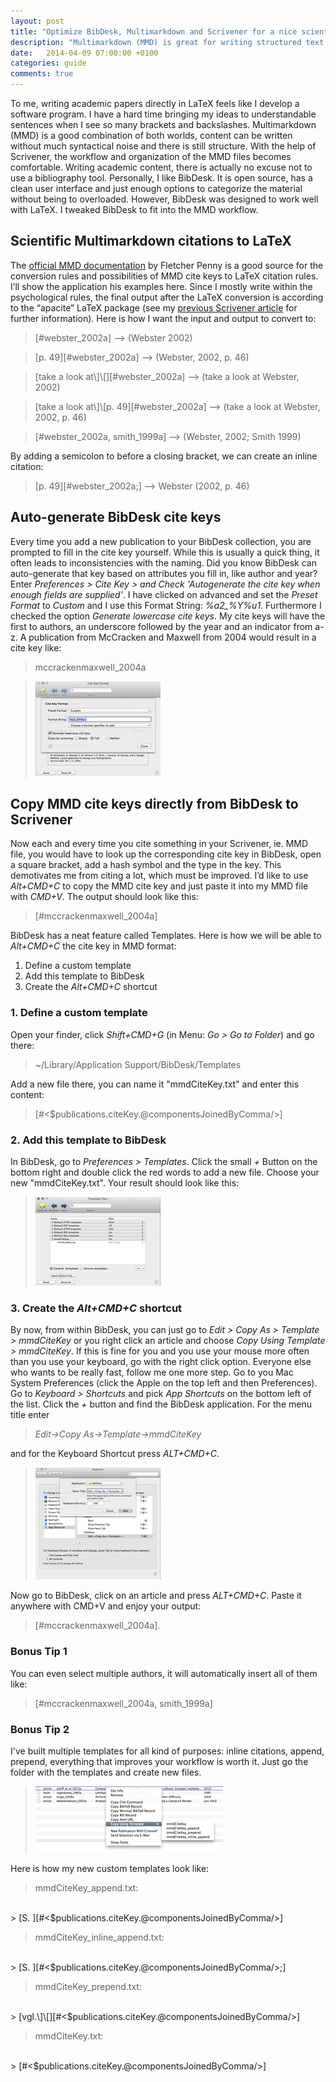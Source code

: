 ```yaml
---
layout: post
title: "Optimize BibDesk, Multimarkdown and Scrivener for a nice scientific bibliography and citation workflow"
description: "Multimarkdown (MMD) is great for writing structured text without much syntactical noise. This article shows how BibDesk can be tweaked to fit well into a MMD workflow."
date:   2014-04-09 07:00:00 +0100
categories: guide
comments: true
---
```


To me, writing academic papers directly in LaTeX feels like I develop a software program. I have a hard time bringing my ideas to understandable sentences when I see so many brackets and backslashes. Multimarkdown (MMD) is a good combination of both worlds, content can be written without much syntactical noise and there is still structure. With the help of Scrivener, the workflow and organization of the MMD files becomes comfortable. Writing academic content, there is actually no excuse not to use a bibliography tool. Personally, I like BibDesk. It is open source, has a clean user interface and just enough options to categorize the material without being to overloaded. However, BibDesk was designed to work well with LaTeX. I tweaked BibDesk to fit into the MMD workflow.

## Scientific Multimarkdown citations to LaTeX

The [official MMD documentation][1] by Fletcher Penny is a good source for the conversion rules and possibilities of MMD cite keys to LaTeX citation rules. I’ll show the application his examples here. Since I mostly write within the psychological rules, the final output after the LaTeX conversion is according to the “apacite” LaTeX package (see my [previous Scrivener article][2] for further information). Here is how I want the input and output to convert to:

> [#webster_2002a] —> (Webster 2002)

> [p. 49][#webster_2002a] —> (Webster, 2002, p. 46)

> [take a look at\\]\\[][#webster_2002a] —> (take a look at Webster, 2002)

> [take a look at\\]\\[p. 49][#webster_2002a] —> (take a look at Webster, 2002, p. 46)

> [#webster_2002a, smith_1999a] —> (Webster, 2002; Smith 1999) 

By adding a semicolon to before a closing bracket, we can create an inline citation:

> [p. 49][#webster_2002a;] —> Webster (2002, p. 46)


## Auto-generate BibDesk cite keys

Every time you add a new publication to your BibDesk collection, you are prompted to fill in the cite key yourself. While this is usually a quick thing, it often leads to inconsistencies with the naming. Did you know BibDesk can auto-generate that key based on attributes you fill in, like author and year?
Enter *Preferences > Cite Key > and Check 'Autogenerate the cite key when enough fields are supplied'*. I have clicked on advanced and set the *Preset Format* to *Custom* and I use this Format String: *%a2_%Y%u1*. Furthermore I checked the option *Generate lowercase cite keys*. My cite keys will have the first to authors, an underscore followed by the year and an indicator from a-z. A publication from McCracken and Maxwell from 2004 would result in a cite key like: 
> mccrackenmaxwell_2004a

> <a href="/assets/2014-04-bibdesk3.jpg"><img src="/assets/2014-04-bibdesk3_p.jpg" /></a>

## Copy MMD cite keys directly from BibDesk to Scrivener

Now each and every time you cite something in your Scrivener, ie. MMD file, you would have to look up the corresponding cite key in BibDesk, open a square bracket, add a hash symbol and the type in the key. This demotivates me from citing a lot, which must be improved. I’d like to use *Alt+CMD+C* to copy the MMD cite key and just paste it into my MMD file with *CMD+V*. The output should look like this: 
> [#mccrackenmaxwell_2004a]

BibDesk has a neat feature called Templates. Here is how we will be able to *Alt+CMD+C* the cite key in MMD format:

1. Define a custom template
2. Add this template to BibDesk
3. Create the *Alt+CMD+C* shortcut

### 1. Define a custom template
Open your finder, click *Shift+CMD+G* (in Menu: *Go > Go to Folder*) and go there:

> ~/Library/Application Support/BibDesk/Templates

Add a new file there, you can name it "mmdCiteKey.txt" and enter this content:

> [#<$publications.citeKey.@componentsJoinedByComma/>]


### 2. Add this template to BibDesk
In BibDesk, go to *Preferences > Templates*. Click the small *+* Button on the bottom right and double click the red words to add a new file. Choose your new "mmdCiteKey.txt". Your result should look like this:

> <a href="/assets/2014-04-bibdesk2.jpg"><img src="/assets/2014-04-bibdesk2_p.jpg" /></a>

### 3. Create the *Alt+CMD+C* shortcut
By now, from within BibDesk, you can just go to *Edit > Copy As > Template > mmdCiteKey* or you right click an article and choose *Copy Using Template > mmdCiteKey*. If this is fine for you and you use your mouse more often than you use your keyboard, go with the right click option. Everyone else who wants to be really fast, follow me one more step. Go to you Mac System Preferences (click the Apple on the top left and then Preferences). Go to *Keyboard > Shortcuts* and pick *App Shortcuts* on the bottom left of the list. Click the *+* button and find the BibDesk application. For the menu title enter 

> *Edit->Copy As->Template->mmdCiteKey*

and for the Keyboard Shortcut press *ALT+CMD+C*.

> <a href="/assets/2014-04-bibdesk1.jpg"><img src="/assets/2014-04-bibdesk1_p.jpg" /></a>

Now go to BibDesk, click on an article and press *ALT+CMD+C*. Paste it anywhere with CMD+V and enjoy your output: 
> [#mccrackenmaxwell_2004a].

### Bonus Tip 1
You can even select multiple authors, it will automatically insert all of them like:
> [#mccrackenmaxwell_2004a, smith_1999a]

### Bonus Tip 2
I've built multiple templates for all kind of purposes: inline citations, append, prepend, everything that improves your workflow is worth it. Just go the folder with the templates and create new files.
> <a href="/assets/2014-04-bibdesk4.jpg"><img src="/assets/2014-04-bibdesk4_p.jpg" /></a>

Here is how my new custom templates look like:
> mmdCiteKey_append.txt:
<br/>
> [S. ][#<$publications.citeKey.@componentsJoinedByComma/>]

> mmdCiteKey_inline_append.txt:
<br/>
> [S. ][#<$publications.citeKey.@componentsJoinedByComma/>;]

> mmdCiteKey_prepend.txt:
<br/>
> [vgl.\]\[][#<$publications.citeKey.@componentsJoinedByComma/>]

> mmdCiteKey.txt:
<br/>
> [#<$publications.citeKey.@componentsJoinedByComma/>]




[1]: http://fletcher.github.io/peg-multimarkdown/mmd-manual.pdf
[2]: http://timbrandes.com/blog/2012/02/28/howto-write-your-thesis-in-latex-using-scrivener-2-multimarkdown-3-and-bibdesk/
